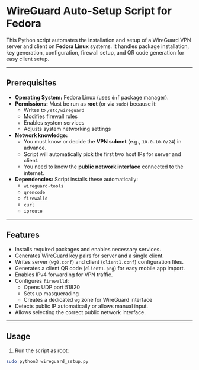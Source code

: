 # WireGuard Auto-Setup Script for Fedora

This Python script automates the installation and setup of a WireGuard VPN server and client on **Fedora Linux** systems. It handles package installation, key generation, configuration, firewall setup, and QR code generation for easy client setup.

---

## Prerequisites

- **Operating System:** Fedora Linux (uses `dnf` package manager).
- **Permissions:** Must be run as **root** (or via `sudo`) because it:
  - Writes to `/etc/wireguard`
  - Modifies firewall rules
  - Enables system services
  - Adjusts system networking settings
- **Network knowledge:**
  - You must know or decide the **VPN subnet** (e.g., `10.0.10.0/24`) in advance.
  - Script will automatically pick the first two host IPs for server and client.
  - You need to know the **public network interface** connected to the internet.
- **Dependencies:** Script installs these automatically:
  - `wireguard-tools`
  - `qrencode`
  - `firewalld`
  - `curl`
  - `iproute`

---

## Features

- Installs required packages and enables necessary services.
- Generates WireGuard key pairs for server and a single client.
- Writes server (`wg0.conf`) and client (`client1.conf`) configuration files.
- Generates a client QR code (`client1.png`) for easy mobile app import.
- Enables IPv4 forwarding for VPN traffic.
- Configures `firewalld`:
  - Opens UDP port 51820
  - Sets up masquerading
  - Creates a dedicated `wg` zone for WireGuard interface
- Detects public IP automatically or allows manual input.
- Allows selecting the correct public network interface.

---

## Usage

1. Run the script as root:

```bash
sudo python3 wireguard_setup.py
